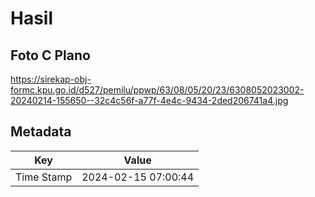 # Hasil

## Foto C Plano

https://sirekap-obj-formc.kpu.go.id/d527/pemilu/ppwp/63/08/05/20/23/6308052023002-20240214-155650--32c4c56f-a77f-4e4c-9434-2ded206741a4.jpg


## Metadata

| Key        | Value               |
| ---------- | ------------------- |
| Time Stamp | 2024-02-15 07:00:44 |



